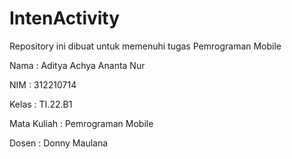 # IntenActivity

Repository ini dibuat untuk memenuhi tugas Pemrograman Mobile

Nama : Aditya Achya Ananta Nur

NIM : 312210714

Kelas : TI.22.B1

Mata Kuliah : Pemrograman Mobile

Dosen : Donny Maulana
